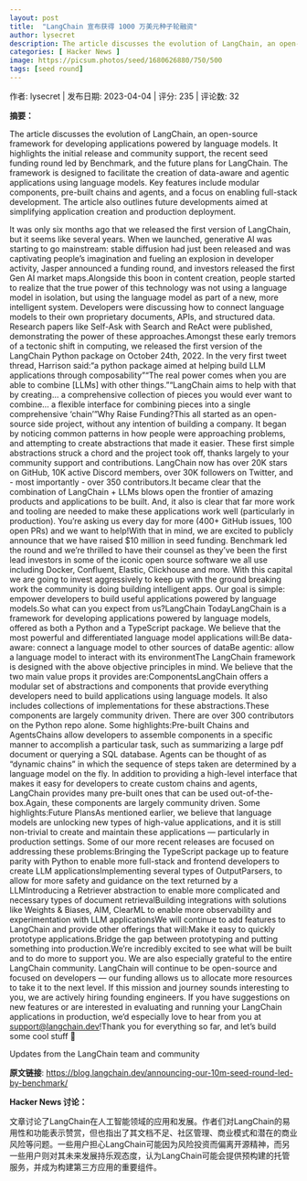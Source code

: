 ```yaml
---
layout: post
title:  "LangChain 宣布获得 1000 万美元种子轮融资"
author: lysecret
description: The article discusses the evolution of LangChain, an open-source framework for developing applications powered by language models. It highlights the initial release and community support, the recent seed funding round led by Benchmark, and the future plans for LangChain. The framework is designed to facilitate the creation of data-aware and agentic applications using language models. Key features include modular components, pre-built chains and agents, and a focus on enabling full-stack development. The article also outlines future developments aimed at simplifying application creation and production deployment.
categories: [ Hacker News ]
image: https://picsum.photos/seed/1680626880/750/500
tags: [seed round]
---
```


作者: lysecret | 发布日期: 2023-04-04 | 评分: 235 | 评论数: 32

**摘要：**

The article discusses the evolution of LangChain, an open-source framework for developing applications powered by language models. It highlights the initial release and community support, the recent seed funding round led by Benchmark, and the future plans for LangChain. The framework is designed to facilitate the creation of data-aware and agentic applications using language models. Key features include modular components, pre-built chains and agents, and a focus on enabling full-stack development. The article also outlines future developments aimed at simplifying application creation and production deployment.

It was only six months ago that we released the first version of LangChain, but it seems like several years. When we launched, generative AI was starting to go mainstream: stable diffusion had just been released and was captivating people’s imagination and fueling an explosion in developer activity, Jasper announced a funding round, and investors released the first Gen AI market maps.Alongside this boon in content creation, people started to realize that the true power of this technology was not using a language model in isolation, but using the language model as part of a new, more intelligent system. Developers were discussing how to connect language models to their own proprietary documents, APIs, and structured data. Research papers like Self-Ask with Search and ReAct were published, demonstrating the power of these approaches.Amongst these early tremors of a tectonic shift in computing, we released the first version of the LangChain Python package on October 24th, 2022. In the very first tweet thread, Harrison said:“a python package aimed at helping build LLM applications through composability”“The real power comes when you are able to combine [LLMs] with other things.”“LangChain aims to help with that by creating… a comprehensive collection of pieces you would ever want to combine… a flexible interface for combining pieces into a single comprehensive ‘chain’”Why Raise Funding?This all started as an open-source side project, without any intention of building a company. It began by noticing common patterns in how people were approaching problems, and attempting to create abstractions that made it easier. These first simple abstractions struck a chord and the project took off, thanks largely to your community support and contributions. LangChain now has over 20K stars on GitHub, 10K active Discord members, over 30K followers on Twitter, and - most importantly - over 350 contributors.It became clear that the combination of LangChain + LLMs blows open the frontier of amazing products and applications to be built. And, it also is clear that far more work and tooling are needed to make these applications work well (particularly in production). You’re asking us every day for more (400+ GitHub issues, 100 open PRs) and we want to help!With that in mind, we are excited to publicly announce that we have raised $10 million in seed funding. Benchmark led the round and we’re thrilled to have their counsel as they’ve been the first lead investors in some of the iconic open source software we all use including Docker, Confluent, Elastic, Clickhouse and more. With this capital we are going to invest aggressively to keep up with the ground breaking work the community is doing building intelligent apps. Our goal is simple: empower developers to build useful applications powered by language models.So what can you expect from us?LangChain TodayLangChain is a framework for developing applications powered by language models, offered as both a Python and a TypeScript package. We believe that the most powerful and differentiated language model applications will:Be data-aware: connect a language model to other sources of dataBe agentic: allow a language model to interact with its environmentThe LangChain framework is designed with the above objective principles in mind. We believe that the two main value props it provides are:ComponentsLangChain offers a modular set of abstractions and components that provide everything developers need to build applications using language models. It also includes collections of implementations for these abstractions.These components are largely community driven. There are over 300 contributors on the Python repo alone. Some highlights:Pre-built Chains and AgentsChains allow developers to assemble components in a specific manner to accomplish a particular task, such as summarizing a large pdf document or querying a SQL database. Agents can be thought of as “dynamic chains” in which the sequence of steps taken are determined by a language model on the fly. In addition to providing a high-level interface that makes it easy for developers to create custom chains and agents, LangChain provides many pre-built ones that can be used out-of-the-box.Again, these components are largely community driven. Some highlights:Future PlansAs mentioned earlier, we believe that language models are unlocking new types of high-value applications, and it is still non-trivial to create and maintain these applications — particularly in production settings. Some of our more recent releases are focused on addressing these problems:Bringing the TypeScript package up to feature parity with Python to enable more full-stack and frontend developers to create LLM applicationsImplementing several types of OutputParsers, to allow for more safety and guidance on the text returned by a LLMIntroducing a Retriever abstraction to enable more complicated and necessary types of document retrievalBuilding integrations with solutions like Weights & Biases, AIM, ClearML to enable more observability and experimentation with LLM applicationsWe will continue to add features to LangChain and provide other offerings that will:Make it easy to quickly prototype applications.Bridge the gap between prototyping and putting something into production.We’re incredibly excited to see what will be built and to do more to support you. We are also especially grateful to the entire LangChain community. LangChain will continue to be open-source and focused on developers — our funding allows us to allocate more resources to take it to the next level. If this mission and journey sounds interesting to you, we are actively hiring founding engineers. If you have suggestions on new features or are interested in evaluating and running your LangChain applications in production, we’d especially love to hear from you at support@langchain.dev!Thank you for everything so far, and let’s build some cool stuff 🙂


Updates from the LangChain team and community

**原文链接**: https://blog.langchain.dev/announcing-our-10m-seed-round-led-by-benchmark/

**Hacker News 讨论：**

文章讨论了LangChain在人工智能领域的应用和发展。作者们对LangChain的易用性和功能表示赞赏，但也指出了其文档不足、社区管理、商业模式和潜在的商业风险等问题。一些用户担心LangChain可能因为风险投资而偏离开源精神，而另一些用户则对其未来发展持乐观态度，认为LangChain可能会提供预构建的托管服务，并成为构建第三方应用的重要组件。

